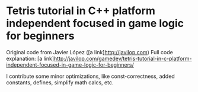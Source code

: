 # Tetris tutorial in C++ platform independent focused in game logic for beginners
Original code from Javier López ([a link]http://javilop.com)
Full code explanation: [a link]http://javilop.com/gamedev/tetris-tutorial-in-c-platform-independent-focused-in-game-logic-for-beginners/

I contribute some minor optimizations, like const-correctness, added constants, defines, simplify math calcs, etc.
